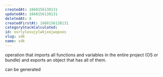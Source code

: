 ```yaml
---
createdAt: 1668156138131
updatedAt: 1668156138131
deletedAt: 0
createdFirstAt: 1668156138131
categoryStackCalculated: 
id: osrlylosujylwkjxojwopxos
slug: sdk
name: sdk
---
```


operation that imports all functions and variables in the entire project (OS or bundle) and exports an object that has all of them.

can be generated
